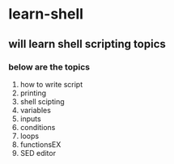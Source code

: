 # learn-shell
## will learn shell scripting topics
### below are the topics
1. how to write script
2. printing
3. shell scipting
4. variables
5. inputs
6. conditions
7. loops
8. functionsEX
9. SED editor
